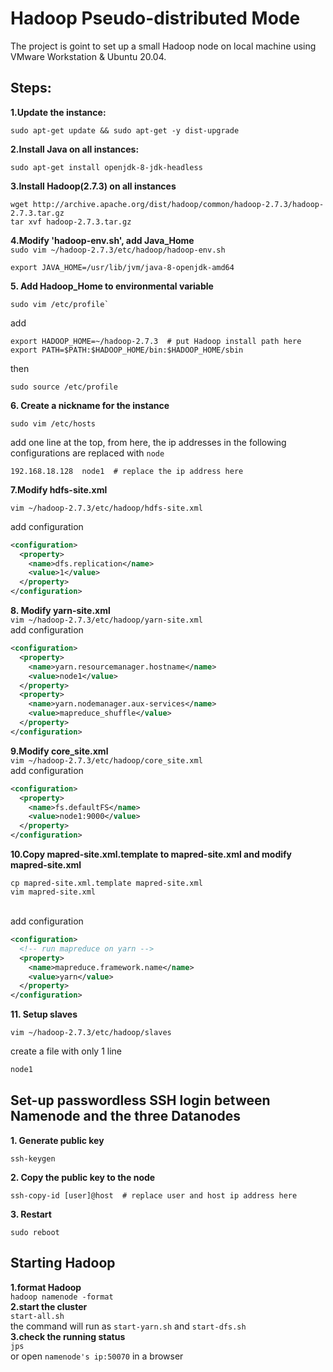 # Hadoop Pseudo-distributed Mode
The project is goint to set up a small Hadoop node on local machine using VMware Workstation & Ubuntu 20.04.

## Steps:
**1.Update the instance:**
<br>
```shell
sudo apt-get update && sudo apt-get -y dist-upgrade 
```

**2.Install Java on all instances:**
<br>
```shell
sudo apt-get install openjdk-8-jdk-headless
```

**3.Install Hadoop(2.7.3) on all instances**
<br>
```shell
wget http://archive.apache.org/dist/hadoop/common/hadoop-2.7.3/hadoop-2.7.3.tar.gz
tar xvf hadoop-2.7.3.tar.gz
```

**4.Modify 'hadoop-env.sh', add Java_Home**
<br>`sudo vim ~/hadoop-2.7.3/etc/hadoop/hadoop-env.sh`
```shell
export JAVA_HOME=/usr/lib/jvm/java-8-openjdk-amd64
```
**5. Add Hadoop_Home to environmental variable**
```shell
sudo vim /etc/profile`
```
add
```shell
export HADOOP_HOME=~/hadoop-2.7.3  # put Hadoop install path here
export PATH=$PATH:$HADOOP_HOME/bin:$HADOOP_HOME/sbin
```
then
```shell
sudo source /etc/profile
```
**6. Create a nickname for the instance**
```shell
sudo vim /etc/hosts
```
add one line at the top, from here, the ip addresses in the following configurations are replaced with `node`
```shell
192.168.18.128  node1  # replace the ip address here
```
**7.Modify hdfs-site.xml**
```shell
vim ~/hadoop-2.7.3/etc/hadoop/hdfs-site.xml
```
add configuration
```xml
<configuration>
  <property>
    <name>dfs.replication</name>
    <value>1</value>
  </property>
</configuration>
```

**8. Modify yarn-site.xml**
<br>```vim ~/hadoop-2.7.3/etc/hadoop/yarn-site.xml```
<br>add configuration
```xml
<configuration>
  <property>
    <name>yarn.resourcemanager.hostname</name>
    <value>node1</value>
  </property>
  <property>
    <name>yarn.nodemanager.aux-services</name>
    <value>mapreduce_shuffle</value>
  </property>
</configuration>
```

**9.Modify core_site.xml**
<br>```vim ~/hadoop-2.7.3/etc/hadoop/core_site.xml```
<br>add configuration
```xml
<configuration>
  <property>
    <name>fs.defaultFS</name>
    <value>node1:9000</value>
  </property>
</configuration>
  ```
  
**10.Copy mapred-site.xml.template to mapred-site.xml and modify mapred-site.xml**
```shell
cp mapred-site.xml.template mapred-site.xml
vim mapred-site.xml
```
<br>add configuration
```xml
<configuration>
  <!-- run mapreduce on yarn -->
  <property>
    <name>mapreduce.framework.name</name>
    <value>yarn</value>
  </property>
</configuration>
```

**11. Setup slaves**
```shell
vim ~/hadoop-2.7.3/etc/hadoop/slaves
```
create a file with only 1 line
```xml
node1
```

## Set-up passwordless SSH login between Namenode and the three Datanodes
**1. Generate public key**
```shell
ssh-keygen
```
**2. Copy the public key to the node**
```shell
ssh-copy-id [user]@host  # replace user and host ip address here
```
**3. Restart**
```shell
sudo reboot
```

## Starting Hadoop 
**1.format Hadoop**
<br>`
hadoop namenode -format
`
<br>**2.start the cluster**
<br>``
start-all.sh
``
<br>the command will run as `start-yarn.sh` and `start-dfs.sh`
<br>**3.check the running status**
<br>`jps`
<br> or open `namenode's ip:50070` in a browser

